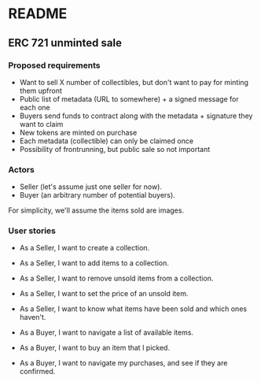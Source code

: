 # README

## ERC 721 unminted sale

### Proposed requirements

- Want to sell X number of collectibles, but don't want to pay for minting them upfront
- Public list of metadata (URL to somewhere) + a signed message for each one
- Buyers send funds to contract along with the metadata + signature they want to claim
- New tokens are minted on purchase
- Each metadata (collectible) can only be claimed once
- Possibility of frontrunning, but public sale so not important

### Actors

- Seller (let's assume just one seller for now).
- Buyer (an arbitrary number of potential buyers).

For simplicity, we'll assume the items sold are images.

### User stories

- As a Seller, I want to create a collection.
- As a Seller, I want to add items to a collection.
- As a Seller, I want to remove unsold items from a collection.
- As a Seller, I want to set the price of an unsold item.
- As a Seller, I want to know what items have been sold and which ones haven't.

- As a Buyer, I want to navigate a list of available items.
- As a Buyer, I want to buy an item that I picked.
- As a Buyer, I want to navigate my purchases, and see if they are confirmed.

